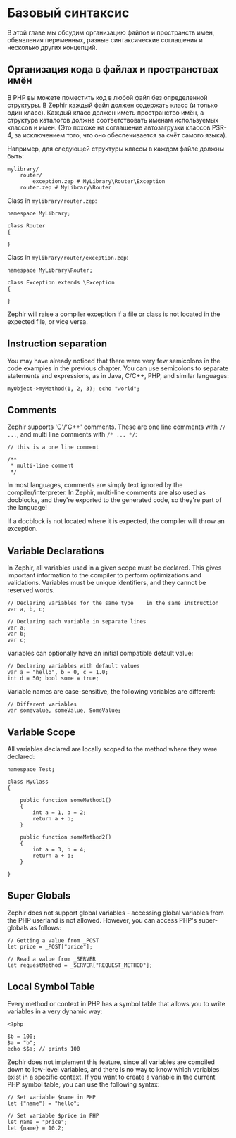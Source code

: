 # Базовый синтаксис

В этой главе мы обсудим организацию файлов и пространств имен, объявления переменных, разные синтаксические соглашения и несколько других концепций.

<a name='organizing-code-in-files-and-namespaces'></a>

## Организация кода в файлах и пространствах имён

В PHP вы можете поместить код в любой файл без определенной структуры. В Zephir каждый файл должен содержать класс (и только один класс). Каждый класс должен иметь пространство имён, а структура каталогов должна соответствовать именам используемых классов и имен. (Это похоже на соглашение автозагрузки классов PSR-4, за исключением того, что оно обеспечивается за счёт самого языка).

Например, для следующей структуры классы в каждом файле должны быть:

    mylibrary/
        router/
            exception.zep # MyLibrary\Router\Exception
        router.zep # MyLibrary\Router
    

Class in `mylibrary/router.zep`:

    namespace MyLibrary;
    
    class Router
    {
    
    }
    

Class in `mylibrary/router/exception.zep`:

    namespace MyLibrary\Router;
    
    class Exception extends \Exception
    {
    
    }
    

Zephir will raise a compiler exception if a file or class is not located in the expected file, or vice versa.

<a name='instruction-separation'></a>

## Instruction separation

You may have already noticed that there were very few semicolons in the code examples in the previous chapter. You can use semicolons to separate statements and expressions, as in Java, C/C++, PHP, and similar languages:

    myObject->myMethod(1, 2, 3); echo "world";
    

<a name='comments'></a>

## Comments

Zephir supports 'C'/'C++' comments. These are one line comments with `// ...`, and multi line comments with `/* ... */`:

    // this is a one line comment
    
    /**
     * multi-line comment
     */
    

In most languages, comments are simply text ignored by the compiler/interpreter. In Zephir, multi-line comments are also used as docblocks, and they're exported to the generated code, so they're part of the language!

If a docblock is not located where it is expected, the compiler will throw an exception.

<a name='variable-declarations'></a>

## Variable Declarations

In Zephir, all variables used in a given scope must be declared. This gives important information to the compiler to perform optimizations and validations. Variables must be unique identifiers, and they cannot be reserved words.

    // Declaring variables for the same type    in the same instruction
    var a, b, c;
    
    // Declaring each variable in separate lines
    var a;
    var b;
    var c;
    

Variables can optionally have an initial compatible default value:

    // Declaring variables with default values
    var a = "hello", b = 0, c = 1.0;
    int d = 50; bool some = true;
    

Variable names are case-sensitive, the following variables are different:

    // Different variables
    var somevalue, someValue, SomeValue;
    

<a name='variable-scope'></a>

## Variable Scope

All variables declared are locally scoped to the method where they were declared:

    namespace Test;
    
    class MyClass
    {
    
        public function someMethod1()
        {
            int a = 1, b = 2;
            return a + b;
        }
    
        public function someMethod2()
        {
            int a = 3, b = 4;
            return a + b;
        }
    
    }
    

<a name='super-global'></a>

## Super Globals

Zephir does not support global variables - accessing global variables from the PHP userland is not allowed. However, you can access PHP's super-globals as follows:

    // Getting a value from _POST
    let price = _POST["price"];
    
    // Read a value from _SERVER
    let requestMethod = _SERVER["REQUEST_METHOD"];
    

<a name='local-symbol-table'></a>

## Local Symbol Table

Every method or context in PHP has a symbol table that allows you to write variables in a very dynamic way:

    <?php
    
    $b = 100;
    $a = "b";
    echo $$a; // prints 100
    

Zephir does not implement this feature, since all variables are compiled down to low-level variables, and there is no way to know which variables exist in a specific context. If you want to create a variable in the current PHP symbol table, you can use the following syntax:

    // Set variable $name in PHP
    let {"name"} = "hello";
    
    // Set variable $price in PHP
    let name = "price";
    let {name} = 10.2;